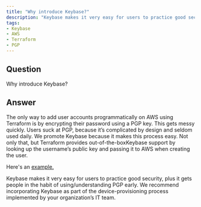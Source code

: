 ```yaml
---
title: "Why introduce Keybase?"
description: "Keybase makes it very easy for users to practice good security, plus it gets people in the habit of using/understanding PGP early."
tags:
- Keybase
- AWS
- Terraform
- PGP
---
```


## Question

Why introduce Keybase?


## Answer

The only way to add user accounts programmatically on AWS using Terraform is by encrypting their password using a PGP key. This gets messy quickly. Users suck at PGP, because it’s complicated by design and seldom used daily.  We promote Keybase because it makes this process easy. Not only that, but Terraform provides out-of-the-boxKeybase support  by looking up the username’s public key and passing it to AWS when creating the user.

Here's an [example.](https://github.com/cloudposse/root.cloudposse.co/blob/master/conf/users/osterman.tf#L4)

Keybase makes it very easy for users to practice good security, plus it gets people in the habit of using/understanding PGP early. We recommend incorporating Keybase as part of the device-provisioning process implemented by your organization’s IT team.
